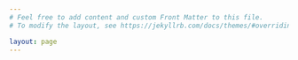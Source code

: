```yaml
---
# Feel free to add content and custom Front Matter to this file.
# To modify the layout, see https://jekyllrb.com/docs/themes/#overriding-theme-defaults

layout: page
---
```

<style>
.page-content {
  background-image: url('PCB_Image.jpg');
  background-size: 50% 50%;
  background-repeat: no-repeat;
  background-position: center center;
}
</style>
